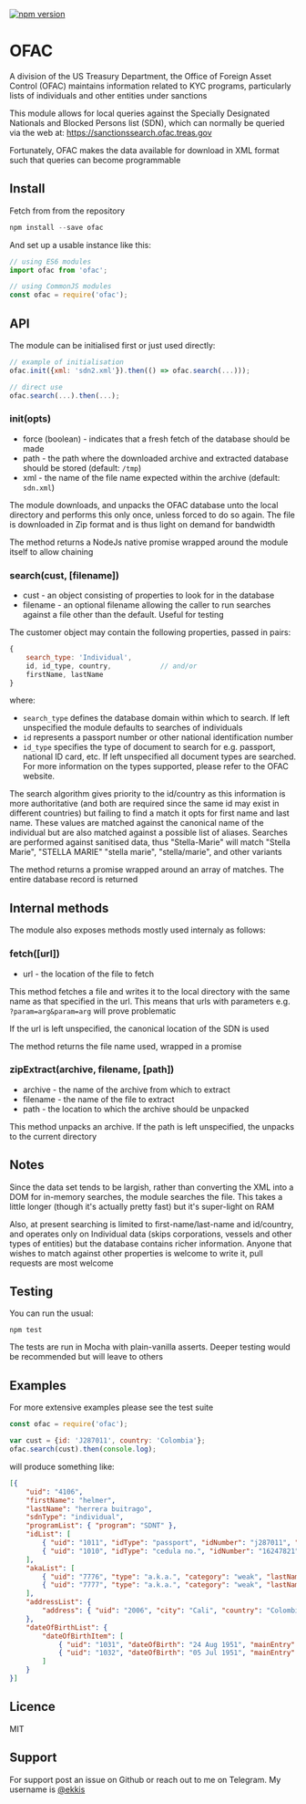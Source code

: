  [![npm version](https://badge.fury.io/js/ofac.svg)](https://badge.fury.io/js/ofac)

# OFAC 

A division of the US Treasury Department, the Office of Foreign Asset Control (OFAC) maintains
information related to KYC programs, particularly lists of individuals and other entities under
sanctions

This module allows for local queries against the Specially Designated Nationals and Blocked 
Persons list (SDN), which can normally be queried via the web at: https://sanctionssearch.ofac.treas.gov

Fortunately, OFAC makes the data available for download in XML format such that queries
can become programmable

## Install

Fetch from from the repository
```javascript
npm install --save ofac
```
And set up a usable instance like this:
```javascript
// using ES6 modules
import ofac from 'ofac';

// using CommonJS modules
const ofac = require('ofac');
```

## API

The module can be initialised first or just used directly:
```javascript
// example of initialisation
ofac.init({xml: 'sdn2.xml'}).then(() => ofac.search(...)));

// direct use
ofac.search(...).then(...);
```
### init(opts)

* force (boolean) - indicates that a fresh fetch of the database should be made
* path - the path where the downloaded archive and extracted database should be stored (default: `/tmp`) 
* xml - the name of the file name expected within the archive (default: `sdn.xml`)

The module downloads, and unpacks the OFAC database unto the local directory and performs
this only once, unless forced to do so again.  The file is downloaded in Zip format and is
thus light on demand for bandwidth

The method returns a NodeJs native promise wrapped around the module itself to allow chaining

### search(cust, [filename])

* cust - an object consisting of properties to look for in the database
* filename - an optional filename allowing the caller to run searches against a file other
than the default.  Useful for testing

The customer object may contain the following properties, passed in pairs:
```javascript
{
    search_type: 'Individual',
    id, id_type, country,            // and/or
    firstName, lastName
}
```
where:
* `search_type` defines the database domain within which to search.  If left unspecified
the module defaults to searches of individuals
* `id` represents a passport number or other national identification number
* `id_type` specifies the type of document to search for e.g. passport, national
ID card, etc.  If left unspecified all document types are searched.  For more information
on the types supported, please refer to the OFAC website.

The search algorithm gives priority to the id/country as this information is more authoritative
(and both are required since the same id may exist in different countries) but failing to find 
a match it opts for first name and last name.  These values are matched against the canonical 
name of the individual but are also matched against a possible list of aliases.  Searches are
performed against sanitised data, thus "Stella-Marie" will match "Stella Marie", "STELLA MARIE"
"stella marie", "stella/marie", and other variants

The method returns a promise wrapped around an array of matches.  The entire database record
is returned

## Internal methods

The module also exposes methods mostly used internaly as follows:

### fetch([url])
* url - the location of the file to fetch

This method fetches a file and writes it to the local directory with the same name as that
specified in the url.  This means that urls with parameters e.g. `?param=arg&param=arg` will
prove problematic

If the url is left unspecified, the canonical location of the SDN is used

The method returns the file name used, wrapped in a promise

### zipExtract(archive, filename, [path])
* archive - the name of the archive from which to extract
* filename - the name of the file to extract
* path - the location to which the archive should be unpacked

This method unpacks an archive.  If the path is left unspecified, the unpacks to the
current directory

## Notes

Since the data set tends to be largish, rather than converting the XML into a DOM for in-memory
searches, the module searches the file.  This takes a little longer (though it's actually pretty 
fast) but it's super-light on RAM

Also, at present searching is limited to first-name/last-name and id/country, and operates only on
Individual data (skips corporations, vessels and other types of entities) but the database contains
richer information.  Anyone that wishes to match against other properties is welcome to write it,
pull requests are most welcome

## Testing

You can run the usual:
```
npm test
```
The tests are run in Mocha with plain-vanilla asserts.  Deeper testing would be recommended but
will leave to others

## Examples

For more extensive examples please see the test suite
```javascript
const ofac = require('ofac');

var cust = {id: 'J287011', country: 'Colombia'};
ofac.search(cust).then(console.log);
```
will produce something like:
```json
[{
    "uid": "4106",
    "firstName": "helmer",
    "lastName": "herrera buitrago",
    "sdnType": "individual",
    "programList": { "program": "SDNT" },
    "idList": [
        { "uid": "1011", "idType": "passport", "idNumber": "j287011", "idCountry": "colombia", "firstName": "", "lastName": "" },
        { "uid": "1010", "idType": "cedula no.", "idNumber": "16247821", "idCountry": "colombia", "firstName": "", "lastName": "" } 
    ],  
    "akaList": [
        { "uid": "7776", "type": "a.k.a.", "category": "weak", "lastName": "pacho", "firstName": "" },
        { "uid": "7777", "type": "a.k.a.", "category": "weak", "lastName": "h7", "firstName": "" } 
    ],  
    "addressList": {
        "address": { "uid": "2006", "city": "Cali", "country": "Colombia" }
    },  
    "dateOfBirthList": {
        "dateOfBirthItem": [
            { "uid": "1031", "dateOfBirth": "24 Aug 1951", "mainEntry": "true" },
            { "uid": "1032", "dateOfBirth": "05 Jul 1951", "mainEntry": "false" }
        ]   
    }   
}]
```
## Licence
MIT

## Support

For support post an issue on Github or reach out to me on Telegram.
My username is [@ekkis](https://t.me/ekkis)

